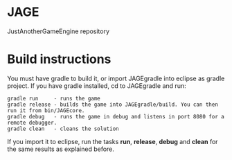 # JAGE
JustAnotherGameEngine repository

# Build instructions

You must have gradle to build it, or import JAGEgradle into eclipse as gradle project.
If you have gradle installed, cd to JAGEgradle and run:

	gradle run     - runs the game
	gradle release - builds the game into JAGEgradle/build. You can then run it from bin/JAGEcore.
	gradle debug   - runs the game in debug and listens in port 8080 for a remote debugger.
	gradle clean   - cleans the solution

If you import it to eclipse, run the tasks **run**, **release**, **debug** and **clean** for the same results as explained before.
